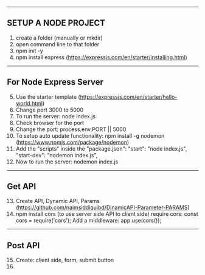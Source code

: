 ----------------------------------
SETUP A NODE PROJECT
----------------------------------
1. create a folder (manually or mkdir)
2. open command line to that folder
3. npm init -y
4. npm install express (https://expressjs.com/en/starter/installing.html)
----------------------------------
For Node Express Server
----------------------------------
5. Use the starter template (https://expressjs.com/en/starter/hello-world.html)
6. Change port 3000 to 5000
7. To run the server: node index.js
8. Check browser for the port
9. Change the port: process.env.PORT || 5000
10. To setup auto update functionality: npm install -g nodemon (https://www.npmjs.com/package/nodemon)
11. Add the "scripts" inside the "package.json":
    "start": "node index.js",
    "start-dev": "nodemon index.js",
12. Now to run the server: nodemon index.js
-----------------------------------
Get API
-----------------------------------
13. Create API, Dynamic API, Params (https://github.com/naimsiddiquibd/DinamicAPI-Parameter-PARAMS)
14. npm install cors (to use server side API to client side)
    require cors: const cors = require('cors');
    Add a middleware: app.use(cors());
-----------------------------------
Post API
-----------------------------------
15. Create: client side, form, submit button
16. 
